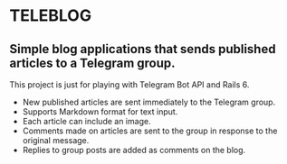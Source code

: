# TELEBLOG
## Simple blog applications that sends published articles to a Telegram group.

This project is just for playing with Telegram Bot API and Rails 6.

* New published articles are sent immediately to the Telegram group.
* Supports Markdown format for text input.
* Each article can include an image.
* Comments made on articles are sent to the group in response to the original message.
* Replies to group posts are added as comments on the blog.   
